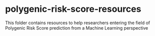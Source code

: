 # polygenic-risk-score-resources

This folder contains resources to help researchers entering the field of Polygenic Risk Score prediction from a Machine Learning perspective
